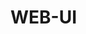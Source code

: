 # WEB-UI


<!-- Marketing page for react site
https://docs.google.com/document/d/1eF3IsBg7KKO4gnPwWPoX2hl6reuCC53f3_nphqzTBX4/edit?usp=sharing -->
